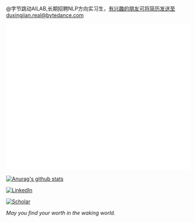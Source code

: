 @字节跳动AILAB,长期招聘NLP方向实习生，有兴趣的朋友可将简历发送至duxingjian.real@bytedance.com

![Metrics](/github-metrics.svg)

<!--
**diggerdu/diggerdu** is a ✨ _special_ ✨ repository because its `README.md` (this file) appears on your GitHub profile.



Here are some ideas to get you started:

- 🔭 I’m currently working on ...
- 🌱 I’m currently learning ...
- 👯 I’m looking to collaborate on ...
- 🤔 I’m looking for help with ...
- 💬 Ask me about ...
- 📫 How to reach me: ...
- 😄 Pronouns: ...
- ⚡ Fun fact: ...
-->


[![Anurag's github stats](https://github-readme-stats.vercel.app/api?username=diggerdu)](https://github.com/anuraghazra/github-readme-stats)

[![LinkedIn](https://img.shields.io/badge/LinkedIn-diggerdu-informational?style=flat-square&logo=linkedin&logoColor=white)](https://www.linkedin.com/in/du-xingjian-5a333266/)

[![Scholar](https://img.shields.io/badge/Scholar-XingjianDu-info?style=flat-square&logo=google-scholar)](https://scholar.google.com/citations?user=UqBl_VMAAAAJ&hl=zh-CN)



*May you find your worth in the waking world.*
